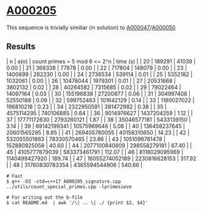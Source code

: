 # [A000205](https://oeis.org/A000205)

This sequence is trivially similiar (in solution) to [A000047](../A000047)/[A000050](../A000050)

## Results

| n  | a(n)          | count primes = 5 mod 6 <= 2^n | time (s) |
| 20 | 189291          | 41039          | 0.00    |
| 21 | 368338          | 77878          | 0.00    |
| 22 | 717804          | 148079         | 0.00    |
| 23 | 1400699         | 282230         | 0.00    |
| 24 | 2736534         | 539114         | 0.01    |
| 25 | 5352182         | 1032061        | 0.00    |
| 26 | 10478044        | 1979301        | 0.01    |
| 27 | 20531668        | 3802132        | 0.02    |
| 28 | 40264582        | 7315685        | 0.02    |
| 29 | 79022464        | 14097164       | 0.03    |
| 30 | 155196838       | 27200877       | 0.06    |
| 31 | 304997408       | 52550188       | 0.09    |
| 32 | 599752463       | 101642129      | 0.14    |
| 33 | 1180027022      | 196810218      | 0.23    |
| 34 | 2322950591      | 381472982      | 0.38    |
| 35 | 4575114295      | 740106885      | 0.64    |
| 36 | 9014976627      | 1437204259     | 1.12    |
| 37 | 17771172630     | 2793260121     | 1.87    |
| 38 | 35046577181     | 5433139150     | 3.14    |
| 39 | 69142199341     | 10575969646    | 5.08    |
| 40 | 136458237645    | 20601565285    | 8.85    |
| 41 | 269405780055    | 40158310650    | 14.23   |
| 42 | 532055501863    | 78330570465    | 23.86   |
| 43 | 1051096761478   | 152880925058   | 40.60   |
| 44 | 2077100840809   | 298558279181   | 67.40   |
| 45 | 4105777879039   | 583373461791   | 112.07  |
| 46 | 8118029095969   | 1140499427920  | 189.74  |
| 47 | 16055274052189  | 2230816628153  | 317.92  |
| 48 | 31760830783354  | 4365594544906  | 540.66  |


```
# Fast
$ g++ -O3 -std=c++17 A000205_signature.cpp ../utils/count_special_primes.cpp -lprimesieve

# For writing out the b-file
$ cat README.md  | awk '/\| .. \| ./ {print $2, $4}'
```
